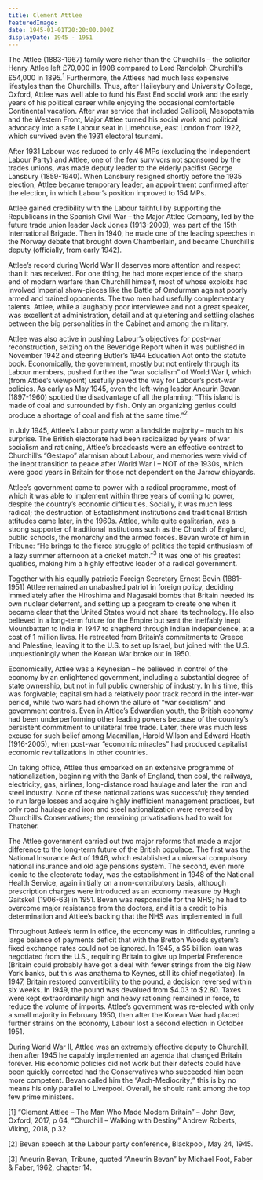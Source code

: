 ```yaml
---
title: Clement Attlee
featuredImage:
date: 1945-01-01T20:20:00.000Z
displayDate: 1945 - 1951
---
```


The Attlee (1883-1967) family were richer than the Churchills – the solicitor Henry Attlee left £70,000 in 1908 compared to Lord Randolph Churchill’s £54,000 in 1895.<sup>1</sup> Furthermore, the Attlees had much less expensive lifestyles than the Churchills. Thus, after Haileybury and University College, Oxford, Attlee was well able to fund his East End social work and the early years of his political career while enjoying the occasional comfortable Continental vacation. After war service that included Gallipoli, Mesopotamia and the Western Front, Major Attlee turned his social work and political advocacy into a safe Labour seat in Limehouse, east London from 1922, which survived even the 1931 electoral tsunami.

After 1931 Labour was reduced to only 46 MPs (excluding the Independent Labour Party) and Attlee, one of the few survivors not sponsored by the trades unions, was made deputy leader to the elderly pacifist George Lansbury (1859-1940). When Lansbury resigned shortly before the 1935 election, Attlee became temporary leader, an appointment confirmed after the election, in which Labour’s position improved to 154 MPs.

Attlee gained credibility with the Labour faithful by supporting the Republicans in the Spanish Civil War – the Major Attlee Company, led by the future trade union leader Jack Jones (1913-2009), was part of the 15th International Brigade. Then in 1940, he made one of the leading speeches in the Norway debate that brought down Chamberlain, and became Churchill’s deputy (officially, from early 1942).

Attlee’s record during World War II deserves more attention and respect than it has received. For one thing, he had more experience of the sharp end of modern warfare than Churchill himself, most of whose exploits had involved Imperial show-pieces like the Battle of Omdurman against poorly armed and trained opponents. The two men had usefully complementary talents. Attlee, while a laughably poor interviewee and not a great speaker, was excellent at administration, detail and at quietening and settling clashes between the big personalities in the Cabinet and among the military.

Attlee was also active in pushing Labour’s objectives for post-war reconstruction, seizing on the Beveridge Report when it was published in November 1942 and steering Butler’s 1944 Education Act onto the statute book. Economically, the government, mostly but not entirely through its Labour members, pushed further the “war socialism” of World War I, which (from Attlee’s viewpoint) usefully paved the way for Labour’s post-war policies. As early as May 1945, even the left-wing leader Aneurin Bevan (1897-1960) spotted the disadvantage of all the planning: “This island is made of coal and surrounded by fish. Only an organizing genius could produce a shortage of coal and fish at the same time.”<sup>2</sup>

In July 1945, Attlee’s Labour party won a landslide majority – much to his surprise. The British electorate had been radicalized by years of war socialism and rationing, Attlee’s broadcasts were an effective contrast to Churchill’s “Gestapo” alarmism about Labour, and memories were vivid of the inept transition to peace after World War I – NOT of the 1930s, which were good years in Britain for those not dependent on the Jarrow shipyards.

Attlee’s government came to power with a radical programme, most of which it was able to implement within three years of coming to power, despite the country’s economic difficulties. Socially, it was much less radical; the destruction of Establishment institutions and traditional British attitudes came later, in the 1960s. Attlee, while quite egalitarian, was a strong supporter of traditional institutions such as the Church of England, public schools, the monarchy and the armed forces. Bevan wrote of him in Tribune: “He brings to the fierce struggle of politics the tepid enthusiasm of a lazy summer afternoon at a cricket match.”<sup>3</sup> It was one of his greatest qualities, making him a highly effective leader of a radical government.

Together with his equally patriotic Foreign Secretary Ernest Bevin (1881-1951) Attlee remained an unabashed patriot in foreign policy, deciding immediately after the Hiroshima and Nagasaki bombs that Britain needed its own nuclear deterrent, and setting up a program to create one when it became clear that the United States would not share its technology. He also believed in a long-term future for the Empire but sent the ineffably inept Mountbatten to India in 1947 to shepherd through Indian independence, at a cost of 1 million lives. He retreated from Britain’s commitments to Greece and Palestine, leaving it to the U.S. to set up Israel, but joined with the U.S. unquestioningly when the Korean War broke out in 1950.

Economically, Attlee was a Keynesian – he believed in control of the economy by an enlightened government, including a substantial degree of state ownership, but not in full public ownership of industry. In his time, this was forgivable; capitalism had a relatively poor track record in the inter-war period, while two wars had shown the allure of “war socialism” and government controls. Even in Attlee’s Edwardian youth, the British economy had been underperforming other leading powers because of the country’s persistent commitment to unilateral free trade. Later, there was much less excuse for such belief among Macmillan, Harold Wilson and Edward Heath (1916-2005), when post-war “economic miracles” had produced capitalist economic revitalizations in other countries.

On taking office, Attlee thus embarked on an extensive programme of nationalization, beginning with the Bank of England, then coal, the railways, electricity, gas, airlines, long-distance road haulage and later the iron and steel industry. None of these nationalizations was successful; they tended to run large losses and acquire highly inefficient management practices, but only road haulage and iron and steel nationalization were reversed by Churchill’s Conservatives; the remaining privatisations had to wait for Thatcher.

The Attlee government carried out two major reforms that made a major difference to the long-term future of the British populace. The first was the National Insurance Act of 1946, which established a universal compulsory national insurance and old age pensions system. The second, even more iconic to the electorate today, was the establishment in 1948 of the National Health Service, again initially on a non-contributory basis, although prescription charges were introduced as an economy measure by Hugh Gaitskell (1906-63) in 1951. Bevan was responsible for the NHS; he had to overcome major resistance from the doctors, and it is a credit to his determination and Attlee’s backing that the NHS was implemented in full.

Throughout Attlee’s term in office, the economy was in difficulties, running a large balance of payments deficit that with the Bretton Woods system’s fixed exchange rates could not be ignored. In 1945, a $5 billion loan was negotiated from the U.S., requiring Britain to give up Imperial Preference (Britain could probably have got a deal with fewer strings from the big New York banks, but this was anathema to Keynes, still its chief negotiator). In 1947, Britain restored convertibility to the pound, a decision reversed within six weeks. In 1949, the pound was devalued from $4.03 to \$2.80. Taxes were kept extraordinarily high and heavy rationing remained in force, to reduce the volume of imports. Attlee’s government was re-elected with only a small majority in February 1950, then after the Korean War had placed further strains on the economy, Labour lost a second election in October 1951.

During World War II, Attlee was an extremely effective deputy to Churchill, then after 1945 he capably implemented an agenda that changed Britain forever. His economic policies did not work but their defects could have been quickly corrected had the Conservatives who succeeded him been more competent. Bevan called him the “Arch-Mediocrity;” this is by no means his only parallel to Liverpool. Overall, he should rank among the top few prime ministers.

\[1] “Clement Attlee – The Man Who Made Modern Britain” – John Bew, Oxford, 2017, p 64, “Churchill – Walking with Destiny” Andrew Roberts, Viking, 2018, p 32

\[2] Bevan speech at the Labour party conference, Blackpool, May 24, 1945.

\[3] Aneurin Bevan, Tribune, quoted “Aneurin Bevan” by Michael Foot, Faber & Faber, 1962, chapter 14.
